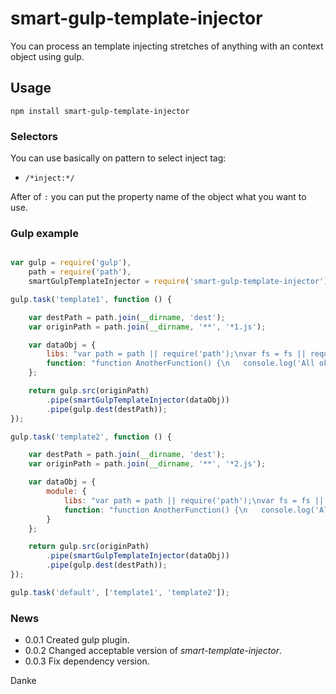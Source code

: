 # smart-gulp-template-injector  
You can process an template injecting stretches of anything with an context object using gulp.  
  
## Usage  

```
npm install smart-gulp-template-injector
```

### Selectors
You can use basically on pattern to select inject tag:  
* `/*inject:*/`  
  
After of `:` you can put the property name of the object what you want to use.  
  
### Gulp example  

```javascript  

var gulp = require('gulp'),
    path = require('path'),
    smartGulpTemplateInjector = require('smart-gulp-template-injector');

gulp.task('template1', function () {

    var destPath = path.join(__dirname, 'dest');
    var originPath = path.join(__dirname, '**', '*1.js');

    var dataObj = {
        libs: "var path = path || require('path');\nvar fs = fs || require('fs');\n",
        function: "function AnotherFunction() {\n	console.log('All ok.');\n};"
    };

    return gulp.src(originPath)
        .pipe(smartGulpTemplateInjector(dataObj))
        .pipe(gulp.dest(destPath));
});

gulp.task('template2', function () {

    var destPath = path.join(__dirname, 'dest');
    var originPath = path.join(__dirname, '**', '*2.js');

    var dataObj = {
        module: {
            libs: "var path = path || require('path');\nvar fs = fs || require('fs');\n",
            function: "function AnotherFunction() {\n	console.log('All ok.');\n};"
        }
    };

    return gulp.src(originPath)
        .pipe(smartGulpTemplateInjector(dataObj))
        .pipe(gulp.dest(destPath));
});

gulp.task('default', ['template1', 'template2']);

```  
  
### News  
  
- 0.0.1 Created gulp plugin.  
- 0.0.2 Changed acceptable version of *smart-template-injector*.  
- 0.0.3 Fix dependency version.  
  
Danke  
  